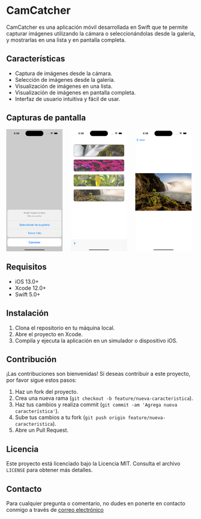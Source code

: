 # CamCatcher

CamCatcher es una aplicación móvil desarrollada en Swift que te permite capturar imágenes utilizando la cámara o seleccionándolas desde la galería, y mostrarlas en una lista y en pantalla completa.

## Características

- Captura de imágenes desde la cámara.
- Selección de imágenes desde la galería.
- Visualización de imágenes en una lista.
- Visualización de imágenes en pantalla completa.
- Interfaz de usuario intuitiva y fácil de usar.

## Capturas de pantalla

<div style="display: flex; justify-content: space-between;">
<img src="screenshots/screenshot1.png" width="150"style="margin-right: 10px;">
<img src="screenshots/screenshot2.png" width="150"style="margin-right: 10px;">
<img src="screenshots/screenshot3.png" width="150"style="margin-right: 10px;">
</div>

## Requisitos

- iOS 13.0+
- Xcode 12.0+
- Swift 5.0+

## Instalación

1. Clona el repositorio en tu máquina local.
2. Abre el proyecto en Xcode.
3. Compila y ejecuta la aplicación en un simulador o dispositivo iOS.

## Contribución

¡Las contribuciones son bienvenidas! Si deseas contribuir a este proyecto, por favor sigue estos pasos:

1. Haz un fork del proyecto.
2. Crea una nueva rama (`git checkout -b feature/nueva-caracteristica`).
3. Haz tus cambios y realiza commit (`git commit -am 'Agrega nueva característica'`).
4. Sube tus cambios a tu fork (`git push origin feature/nueva-caracteristica`).
5. Abre un Pull Request.

## Licencia

Este proyecto está licenciado bajo la Licencia MIT. Consulta el archivo `LICENSE` para obtener más detalles.

## Contacto

Para cualquier pregunta o comentario, no dudes en ponerte en contacto conmigo a través de [correo electrónico](mailto:leinadhunter10@hotmail.com)
